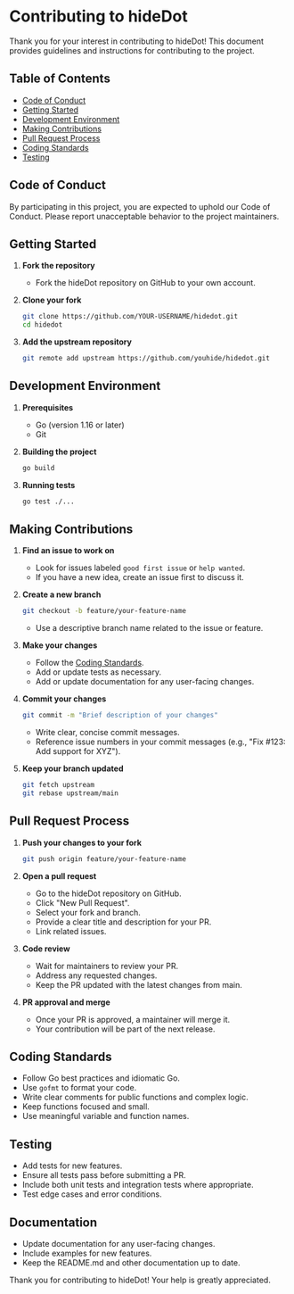 # Contributing to hideDot

Thank you for your interest in contributing to hideDot! This document provides guidelines and instructions for contributing to the project.

## Table of Contents

- [Code of Conduct](#code-of-conduct)
- [Getting Started](#getting-started)
- [Development Environment](#development-environment)
- [Making Contributions](#making-contributions)
- [Pull Request Process](#pull-request-process)
- [Coding Standards](#coding-standards)
- [Testing](#testing)

## Code of Conduct

By participating in this project, you are expected to uphold our Code of Conduct. Please report unacceptable behavior to the project maintainers.

## Getting Started

1. **Fork the repository**
   - Fork the hideDot repository on GitHub to your own account.

2. **Clone your fork**
   ```bash
   git clone https://github.com/YOUR-USERNAME/hidedot.git
   cd hidedot
   ```

3. **Add the upstream repository**
   ```bash
   git remote add upstream https://github.com/youhide/hidedot.git
   ```

## Development Environment

1. **Prerequisites**
   - Go (version 1.16 or later)
   - Git

2. **Building the project**
   ```bash
   go build
   ```

3. **Running tests**
   ```bash
   go test ./...
   ```

## Making Contributions

1. **Find an issue to work on**
   - Look for issues labeled `good first issue` or `help wanted`.
   - If you have a new idea, create an issue first to discuss it.

2. **Create a new branch**
   ```bash
   git checkout -b feature/your-feature-name
   ```
   - Use a descriptive branch name related to the issue or feature.

3. **Make your changes**
   - Follow the [Coding Standards](#coding-standards).
   - Add or update tests as necessary.
   - Add or update documentation for any user-facing changes.

4. **Commit your changes**
   ```bash
   git commit -m "Brief description of your changes"
   ```
   - Write clear, concise commit messages.
   - Reference issue numbers in your commit messages (e.g., "Fix #123: Add support for XYZ").

5. **Keep your branch updated**
   ```bash
   git fetch upstream
   git rebase upstream/main
   ```

## Pull Request Process

1. **Push your changes to your fork**
   ```bash
   git push origin feature/your-feature-name
   ```

2. **Open a pull request**
   - Go to the hideDot repository on GitHub.
   - Click "New Pull Request".
   - Select your fork and branch.
   - Provide a clear title and description for your PR.
   - Link related issues.

3. **Code review**
   - Wait for maintainers to review your PR.
   - Address any requested changes.
   - Keep the PR updated with the latest changes from main.

4. **PR approval and merge**
   - Once your PR is approved, a maintainer will merge it.
   - Your contribution will be part of the next release.

## Coding Standards

- Follow Go best practices and idiomatic Go.
- Use `gofmt` to format your code.
- Write clear comments for public functions and complex logic.
- Keep functions focused and small.
- Use meaningful variable and function names.

## Testing

- Add tests for new features.
- Ensure all tests pass before submitting a PR.
- Include both unit tests and integration tests where appropriate.
- Test edge cases and error conditions.

## Documentation

- Update documentation for any user-facing changes.
- Include examples for new features.
- Keep the README.md and other documentation up to date.

Thank you for contributing to hideDot! Your help is greatly appreciated.
